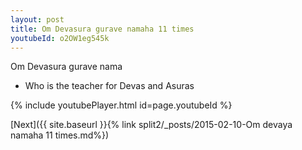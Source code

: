 ```yaml
---
layout: post
title: Om Devasura gurave namaha 11 times
youtubeId: o2OW1eg545k
---
```

 
 
Om Devasura gurave nama 
 
 -  Who is the teacher for Devas and Asuras 
 
  
 
  
 
 
 
 
 
 


{% include youtubePlayer.html id=page.youtubeId %}
 
[Next]({{ site.baseurl }}{% link  split2/_posts/2015-02-10-Om devaya namaha 11 times.md%})
 
